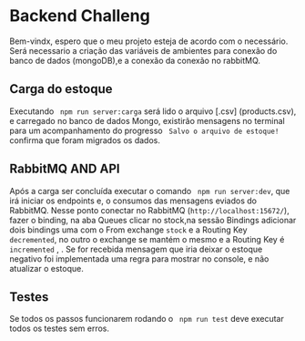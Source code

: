 # Backend Challeng

Bem-vindx, espero que o meu projeto esteja de acordo com o necessário.
Será necessario a criação das variáveis de ambientes para conexão do banco de dados (mongoDB),e a conexão da conexão no rabbitMQ.

## Carga do estoque

Executando ``` npm run server:carga``` será lido o arquivo [.csv] (products.csv), e carregado no banco de dados Mongo, existirão mensagens no terminal para um acompanhamento do progresso ``` Salvo o arquivo de estoque!``` confirma que foram migrados os dados.

## RabbitMQ AND API
Após a carga ser concluída executar o comando ``` npm run server:dev```, que irá iniciar os endpoints e, o consumos das mensagens eviados do RabbitMQ. Nesse ponto conectar no RabbitMQ (`http://localhost:15672/`), fazer o binding, na aba Queues clicar no stock,na sessão Bindings adicionar dois bindings uma com o From exchange `stock` e a Routing Key `decremented`, no outro o exchange se mantém o mesmo e a Routing Key é `incremented` ,  .
Se for recebida mensagem que iria deixar o estoque negativo foi implementada uma regra para mostrar no console, e não atualizar o estoque.

## Testes

Se todos os passos funcionarem rodando o ``` npm run test``` deve executar todos os testes sem erros.